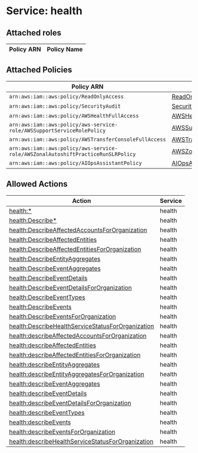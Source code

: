 # Service: health

## Attached roles

| Policy ARN | Policy Name |
|------------|-------------|
## Attached Policies

| Policy ARN | Policy Name |
|------------|-------------|
| `arn:aws:iam::aws:policy/ReadOnlyAccess` | [ReadOnlyAccess](../policies.md#readonlyaccess) |
| `arn:aws:iam::aws:policy/SecurityAudit` | [SecurityAudit](../policies.md#securityaudit) |
| `arn:aws:iam::aws:policy/AWSHealthFullAccess` | [AWSHealthFullAccess](../policies.md#awshealthfullaccess) |
| `arn:aws:iam::aws:policy/aws-service-role/AWSSupportServiceRolePolicy` | [AWSSupportServiceRolePolicy](../policies.md#awssupportservicerolepolicy) |
| `arn:aws:iam::aws:policy/AWSTransferConsoleFullAccess` | [AWSTransferConsoleFullAccess](../policies.md#awstransferconsolefullaccess) |
| `arn:aws:iam::aws:policy/aws-service-role/AWSZonalAutoshiftPracticeRunSLRPolicy` | [AWSZonalAutoshiftPracticeRunSLRPolicy](../policies.md#awszonalautoshiftpracticerunslrpolicy) |
| `arn:aws:iam::aws:policy/AIOpsAssistantPolicy` | [AIOpsAssistantPolicy](../policies.md#aiopsassistantpolicy) |

## Allowed Actions

| Action | Service |
|--------|---------|
| [health:*](../actions.md#health:all) | health |
| [health:Describe*](../actions.md#health:describeall) | health |
| [health:DescribeAffectedAccountsForOrganization](../actions.md#health:describeaffectedaccountsfororganization) | health |
| [health:DescribeAffectedEntities](../actions.md#health:describeaffectedentities) | health |
| [health:DescribeAffectedEntitiesForOrganization](../actions.md#health:describeaffectedentitiesfororganization) | health |
| [health:DescribeEntityAggregates](../actions.md#health:describeentityaggregates) | health |
| [health:DescribeEventAggregates](../actions.md#health:describeeventaggregates) | health |
| [health:DescribeEventDetails](../actions.md#health:describeeventdetails) | health |
| [health:DescribeEventDetailsForOrganization](../actions.md#health:describeeventdetailsfororganization) | health |
| [health:DescribeEventTypes](../actions.md#health:describeeventtypes) | health |
| [health:DescribeEvents](../actions.md#health:describeevents) | health |
| [health:DescribeEventsForOrganization](../actions.md#health:describeeventsfororganization) | health |
| [health:DescribeHealthServiceStatusForOrganization](../actions.md#health:describehealthservicestatusfororganization) | health |
| [health:describeAffectedAccountsForOrganization](../actions.md#health:describeaffectedaccountsfororganization) | health |
| [health:describeAffectedEntities](../actions.md#health:describeaffectedentities) | health |
| [health:describeAffectedEntitiesForOrganization](../actions.md#health:describeaffectedentitiesfororganization) | health |
| [health:describeEntityAggregates](../actions.md#health:describeentityaggregates) | health |
| [health:describeEntityAggregatesForOrganization](../actions.md#health:describeentityaggregatesfororganization) | health |
| [health:describeEventAggregates](../actions.md#health:describeeventaggregates) | health |
| [health:describeEventDetails](../actions.md#health:describeeventdetails) | health |
| [health:describeEventDetailsForOrganization](../actions.md#health:describeeventdetailsfororganization) | health |
| [health:describeEventTypes](../actions.md#health:describeeventtypes) | health |
| [health:describeEvents](../actions.md#health:describeevents) | health |
| [health:describeEventsForOrganization](../actions.md#health:describeeventsfororganization) | health |
| [health:describeHealthServiceStatusForOrganization](../actions.md#health:describehealthservicestatusfororganization) | health |